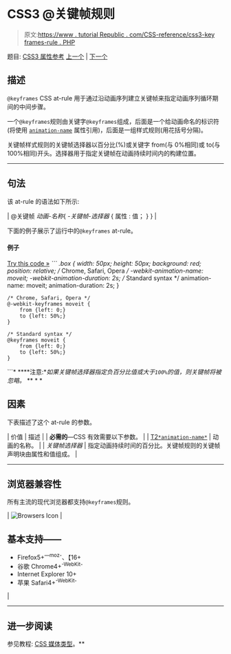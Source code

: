 # CSS3 @关键帧规则

> 原文:[https://www . tutorial Republic . com/CSS-reference/css3-key frames-rule . PHP](https://www.tutorialrepublic.com/css-reference/css3-keyframes-rule.php)

题目: [CSS3 属性参考](css3-properties.php) [上一个](css-import-rule.php) | [下一个](css-media-rule.php)

## 描述

`@keyframes` CSS at-rule 用于通过沿动画序列建立关键帧来指定动画序列循环期间的中间步骤。

一个`@keyframes`规则由关键字`@keyframes`组成，后面是一个给动画命名的标识符(将使用 [`animation-name`](css3-animation-name-property.php) 属性引用)，后面是一组样式规则(用花括号分隔)。

关键帧样式规则的关键帧选择器以百分比(%)或关键字 from(与 0%相同)或 to(与 100%相同)开头。选择器用于指定关键帧在动画持续时间内的构建位置。

* * *

## 句法

该 at-rule 的语法如下所示:

| @关键帧 *动画-名称*{
*-关键帧-选择器* {
属性 : 值；
}
} |

下面的例子展示了运行中的`@keyframes` at-rule。

#### 例子

[Try this code »](../codelab.php?topic=css3&file=keyframes-rule "Try this code using online Editor") *```
.box {
        width: 50px;
        height: 50px;
        background: red;
        position: relative;
        /* Chrome, Safari, Opera */
        -webkit-animation-name: moveit;
        -webkit-animation-duration: 2s;
        /* Standard syntax */
        animation-name: moveit;
        animation-duration: 2s;
    }

    /* Chrome, Safari, Opera */
    @-webkit-keyframes moveit {
        from {left: 0;}
        to {left: 50%;}
    }

    /* Standard syntax */
    @keyframes moveit {
        from {left: 0;}
        to {left: 50%;}
    }
```*  ****注意:**如果关键帧选择器指定负百分比值或大于`100%`的值，则关键帧将被忽略。*  ** * *

## 因素

下表描述了这个 at-rule 的参数。

| 价值 | 描述 |
| **必需的**—CSS 有效需要以下参数。 |
| [T2`*animation-name*`](css3-animation-name-property.php) | 动画的名称。 |
| *关键帧选择器* | 指定动画持续时间的百分比。关键帧规则的关键帧声明块由属性和值组成。 |

* * *

## 浏览器兼容性

所有主流的现代浏览器都支持`@keyframes`规则。

| ![Browsers Icon](../Images/e9331123c77668c1832e541c2fca1002.png) | 

## 基本支持——

*   Firefox5+<sup class="badge">—moz-</sup>、【16+
*   谷歌 Chrome4+<sup class="badge">-WebKit-</sup>
*   Internet Explorer 10+
*   苹果 Safari4+<sup class="badge">-WebKit-</sup>

 |

* * *

## 进一步阅读

参见教程: [CSS 媒体类型](../css-tutorial/css-media-types.php)。**